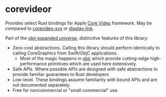# corevideor

Provides select Rust bindings for Apple [Core Video](https://developer.apple.com/documentation/corevideos) framework.  May be compared to [corevideo-sys](https://crates.io/crates/corevideo-sys) or [display-link](https://crates.io/crates/display-link).

Part of the [objr expanded universe](https://github.com/drewcrawford/objr#objr-expanded-universe), distinctive features of this library:

* Zero-cost abstractions.  Calling this library should perform identically to calling CoreGraphics from Swift/ObjC applications.
    * Most of the magic happens in [objr](https://github.com/drewcrawford/objr)
      which provide cutting-edge high-performance primitives which are used here extensively.
* Safe APIs.  Where possible APIs are designed with safe abstractions to provide familiar guarantees to Rust developers
* Low-level.  These bindings assume familiarity with bound APIs and are not documented separately.
* Free for noncommercial or "small commercial" use.

